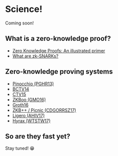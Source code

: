 # Science!

Coming soon!

## What is a zero-knowledge proof?

- [Zero Knowledge Proofs: An illustrated primer](https://blog.cryptographyengineering.com/2014/11/27/zero-knowledge-proofs-illustrated-primer/)
- [What are zk-SNARKs?](https://z.cash/technology/zksnarks.html)

## Zero-knowledge proving systems

- [Pinocchio (PGHR13)](https://eprint.iacr.org/2013/279.pdf)
- [BCTV14](https://eprint.iacr.org/2014/595)
- [CTV15](https://eprint.iacr.org/2015/377)
- [ZKBoo (GMO16)](https://eprint.iacr.org/2016/163.pdf)
- [Groth16](https://eprint.iacr.org/2016/260.pdf)
- [ZKB++ / Picnic (CDGORRSZ17)](https://eprint.iacr.org/2017/279.pdf)
- [Ligero (AHIV17)](https://acmccs.github.io/papers/p2087-amesA.pdf)
- [Hyrax (WTSTW17)](https://eprint.iacr.org/2017/1132.pdf)

## So are they fast yet?

Stay tuned! 😁
